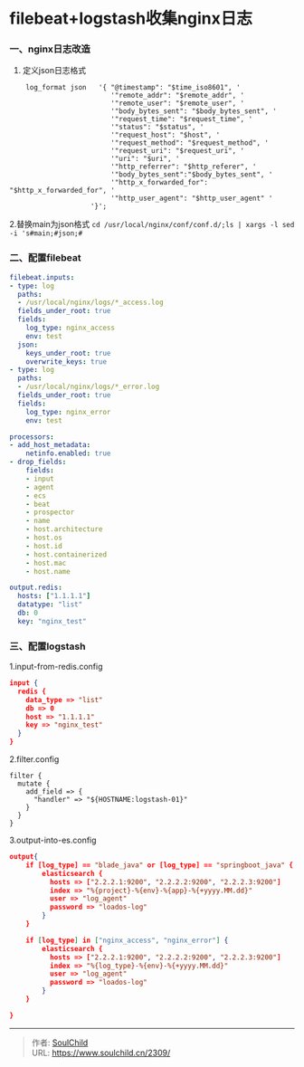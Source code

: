 # filebeat+logstash收集nginx日志

<!--more-->
### 一、nginx日志改造
1. 定义json日志格式
```nginx
    log_format json   '{ "@timestamp": "$time_iso8601", '
                         '"remote_addr": "$remote_addr", '
                         '"remote_user": "$remote_user", '
                         '"body_bytes_sent": "$body_bytes_sent", '
                         '"request_time": "$request_time", '
                         '"status": "$status", '
                         '"request_host": "$host", '
                         '"request_method": "$request_method", '
                         '"request_uri": "$request_uri", '
                         '"uri": "$uri", '
                         '"http_referrer": "$http_referer", '
                         '"body_bytes_sent":"$body_bytes_sent", '
                         '"http_x_forwarded_for": "$http_x_forwarded_for", '
                         '"http_user_agent": "$http_user_agent" '
                    '}';
```

2.替换main为json格式
`cd /usr/local/nginx/conf/conf.d/;ls | xargs -l sed -i 's#main;#json;# `


### 二、配置filebeat
```yaml
filebeat.inputs:
- type: log
  paths:
  - /usr/local/nginx/logs/*_access.log
  fields_under_root: true
  fields:
    log_type: nginx_access
    env: test
  json:
    keys_under_root: true
    overwrite_keys: true
- type: log
  paths:
  - /usr/local/nginx/logs/*_error.log
  fields_under_root: true
  fields:
    log_type: nginx_error
    env: test

processors:
- add_host_metadata:
    netinfo.enabled: true
- drop_fields:
    fields:
    - input
    - agent
    - ecs
    - beat
    - prospector
    - name
    - host.architecture
    - host.os
    - host.id
    - host.containerized
    - host.mac
    - host.name

output.redis:
  hosts: ["1.1.1.1"]
  datatype: "list"
  db: 0
  key: "nginx_test"
```


### 三、配置logstash
1.input-from-redis.config
```json
input {
  redis {
    data_type => "list"
    db => 0
    host => "1.1.1.1"
    key => "nginx_test"
  }
}
```
2.filter.config
```
filter {
  mutate {
    add_field => {
      "handler" => "${HOSTNAME:logstash-01}"
    }
  }
}
```

3.output-into-es.config
```json
output{
    if [log_type] == "blade_java" or [log_type] == "springboot_java" {
        elasticsearch {
          hosts => ["2.2.2.1:9200", "2.2.2.2:9200", "2.2.2.3:9200"]
          index => "%{project}-%{env}-%{app}-%{+yyyy.MM.dd}"
          user => "log_agent"
          password => "loados-log"
        }
    }

    if [log_type] in ["nginx_access", "nginx_error"] {
        elasticsearch {
          hosts => ["2.2.2.1:9200", "2.2.2.2:9200", "2.2.2.3:9200"]
          index => "%{log_type}-%{env}-%{+yyyy.MM.dd}"
          user => "log_agent"
          password => "loados-log"
        }
    }

}
```






---

> 作者: [SoulChild](https://www.soulchild.cn)  
> URL: https://www.soulchild.cn/2309/  

